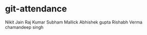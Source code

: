 
# git-attendance
Nikit Jain
Raj Kumar
Subham Mallick
Abhishek gupta
Rishabh Verma
chamandeep singh

